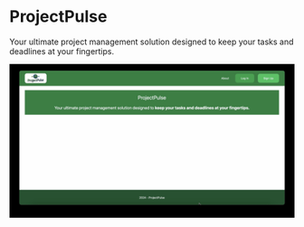 # ProjectPulse
 Your ultimate project management solution designed to keep your tasks and deadlines at your fingertips.
 
[![IMAGE ALT TEXT HERE](https://github.com/ammiellewb/ProjectPulse/blob/main/ProjectPulse%20Home%20Page.jpg)](https://www.youtube.com/watch?v=_oknBhfVnhQ?si=NBR8nuftWTGKFed1)
